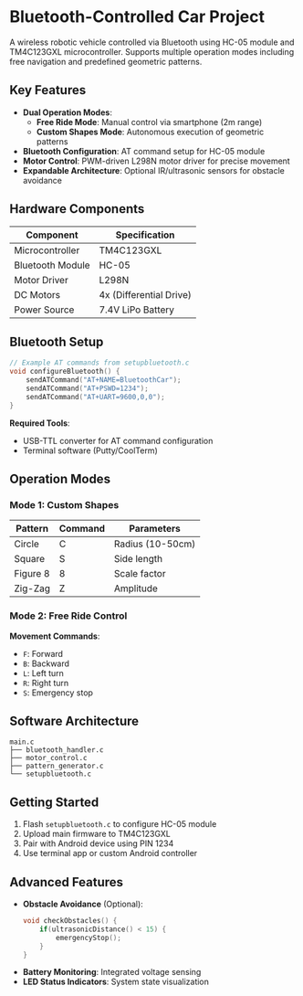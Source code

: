 # Bluetooth-Controlled Car Project

A wireless robotic vehicle controlled via Bluetooth using HC-05 module and TM4C123GXL microcontroller. Supports multiple operation modes including free navigation and predefined geometric patterns.

## Key Features
- **Dual Operation Modes**:
  - **Free Ride Mode**: Manual control via smartphone (2m range)
  - **Custom Shapes Mode**: Autonomous execution of geometric patterns
- **Bluetooth Configuration**: AT command setup for HC-05 module
- **Motor Control**: PWM-driven L298N motor driver for precise movement
- **Expandable Architecture**: Optional IR/ultrasonic sensors for obstacle avoidance

## Hardware Components
| Component              | Specification         |
|------------------------|-----------------------|
| Microcontroller        | TM4C123GXL            |
| Bluetooth Module       | HC-05                 |
| Motor Driver           | L298N                 |
| DC Motors              | 4x (Differential Drive)|
| Power Source           | 7.4V LiPo Battery     |

## Bluetooth Setup
```c
// Example AT commands from setupbluetooth.c
void configureBluetooth() {
    sendATCommand("AT+NAME=BluetoothCar");
    sendATCommand("AT+PSWD=1234");
    sendATCommand("AT+UART=9600,0,0");
}
```
**Required Tools**:
- USB-TTL converter for AT command configuration
- Terminal software (Putty/CoolTerm)

## Operation Modes

### Mode 1: Custom Shapes
| Pattern    | Command | Parameters       |
|------------|---------|------------------|
| Circle     | C       | Radius (10-50cm) |
| Square     | S       | Side length      |
| Figure 8   | 8       | Scale factor     |
| Zig-Zag    | Z       | Amplitude        |

### Mode 2: Free Ride Control
**Movement Commands**:
- `F`: Forward
- `B`: Backward 
- `L`: Left turn
- `R`: Right turn
- `S`: Emergency stop

## Software Architecture
```
main.c
├── bluetooth_handler.c
├── motor_control.c
├── pattern_generator.c
└── setupbluetooth.c
```

## Getting Started
1. Flash `setupbluetooth.c` to configure HC-05 module
2. Upload main firmware to TM4C123GXL
3. Pair with Android device using PIN 1234
4. Use terminal app or custom Android controller

## Advanced Features
- **Obstacle Avoidance** (Optional):
  ```c
  void checkObstacles() {
      if(ultrasonicDistance() < 15) {
          emergencyStop();
      }
  }
  ```
- **Battery Monitoring**: Integrated voltage sensing
- **LED Status Indicators**: System state visualization

